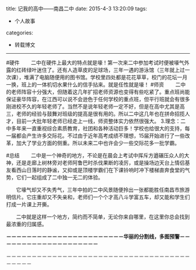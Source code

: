 title: 记我的高中——南昌二中
date: 2015-4-3 13:20:09
tags:

- 个人故事

categories:

- 转载博文



---

#硬件
&nbsp;&nbsp;&nbsp;&nbsp;&nbsp;&nbsp;&nbsp;二中在硬件上最大的特点就是壕！第一次来二中参加考试时便被壕气外露的红砖绿叶迷住了。还有人造草皮的足球场，三年一遇的游泳馆（三年就上过一次课），堆满了电脑随便用的图书馆。学校里四处都是花花草草，校门的花坛一月一换，班上的一体机切水果什么的信手拈来。就是任性就是壕！
#师资
&nbsp;&nbsp;&nbsp;&nbsp;&nbsp;&nbsp;&nbsp;二中的老师阵容十分强大，但随着这几年扩招老师资源也变得有些吃紧了。重点班尚能保证豪华阵容，在江西可以说不会逊色于任何学校的重点班，但平行班就会有很多刚进校不久的年轻老师了。当然不是说年轻老师一定不好，但是在高中尤其是高三，老师的经验与鼓舞对班级的提高是很有用的。所以二中这几年也在拼命招揽人才，目前一大批年轻老师已经走上一线，师资整体实力依然很强大。
3.理念：二中多年来一直重视综合素质教育，社团和各种活动巨多！学校也给很大的支持，每一届都会产生许多交际花。不过由于近年高考成绩不理想，15届开始进行了一些改革，加大了学业方面的侧重。所以未来二中也许会少一些交际花多一批学霸。

#总结
&nbsp;&nbsp;&nbsp;&nbsp;&nbsp;&nbsp;&nbsp;二中是一个神奇的地方，不论是在晨会上考试中挥斥方遒碾压众人的大神，还是走廊上树林旁对老师阿鲁巴时杀伐果断的凌厉，或是操场边天台上情侣基友看西山日落时的静谧，又抑或是顶楼学霸们在下课铃响时冲下楼梯直奔食堂的气势，它们一起组成了二中独一无二的体验。

&nbsp;&nbsp;&nbsp;&nbsp;&nbsp;&nbsp;&nbsp;它壕气却又不失秀气，三年中拍的二中风景随便拎出一张都能胜任南昌市旅游明信片。它庄重却又不失亲和，老师们一个个才高八斗学富五车，却又能和学生们打成一片课上开撕。

&nbsp;&nbsp;&nbsp;&nbsp;&nbsp;&nbsp;&nbsp;二中就是这样一个地方，简约而不简单，无论你来自哪里，在这里你总会找到最浓重的归属感。

**－－－－－－－－－－－－－－－－－－－－－－－华丽的分割线，多图预警－－－－－－－－－－－－－－－－－－－－**




－－－－－－－－－－－－－－－－－－－－－－－－－－－－－－－－－－－－－－－－－